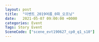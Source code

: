```yaml
---
layout: post
title:  "이벤트_2019여름_0화_오프닝"
date:   2021-05-07 09:00:00 +0000
categories: Event
Tags: Story Event
SceneCode: ["scene_evt190627_cp0_q1_s10"]
---
```

